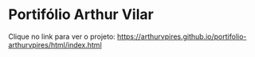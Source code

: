 # Portifólio Arthur Vilar
Clique no link para ver o projeto: https://arthurvpires.github.io/portifolio-arthurvpires/html/index.html
